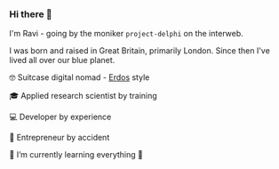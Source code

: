 ### Hi there 👋

I'm Ravi - going by the moniker `project-delphi` on the interweb. 

I was born and raised in Great Britain, primarily London. Since then I've lived all over our blue planet.

🤓 Suitcase digital nomad - [Erdos](https://en.wikipedia.org/wiki/Paul_Erd%C5%91s) style

🎓 Applied research scientist by training

💻 Developer by experience

💼 Entrepreneur by accident

🌱 I’m currently learning everything 🤣

